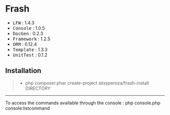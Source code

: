 # Frash

 - <kbd>LFW</kbd> : 1.4.3
 - <kbd>Console</kbd> : 1.0.5
 - <kbd>DocGen</kbd> : 0.2.3
 - <kbd>Framework</kbd> : 1.2.5
 - <kbd>ORM</kbd> : 0.12.4
 - <kbd>Template</kbd> : 1.3.3
 - <kbd>UnitTest</kbd> : 0.1.2

Installation
----------

> - php composer.phar create-project alixsperoza/frash-install DIRECTORY

----------

To access the commands available through the console : php console.php console:listcommand